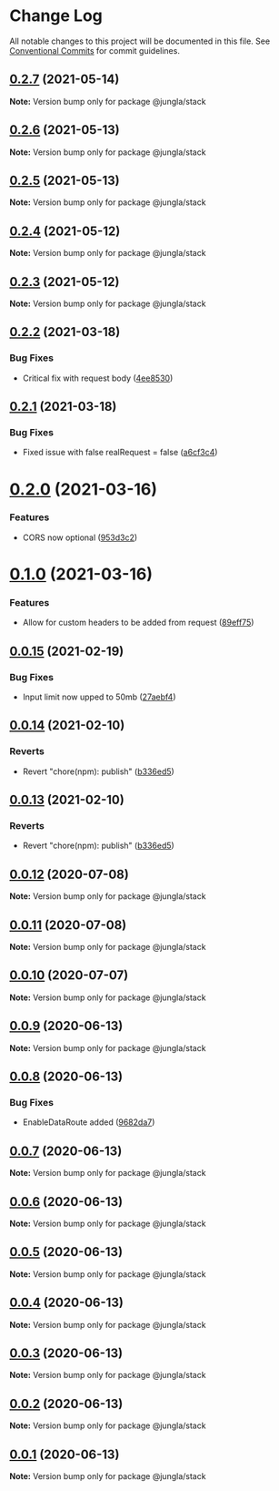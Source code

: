 # Change Log

All notable changes to this project will be documented in this file.
See [Conventional Commits](https://conventionalcommits.org) for commit guidelines.

## [0.2.7](https://github.com/crazywolf132/Jungla/compare/@jungla/stack@0.2.6...@jungla/stack@0.2.7) (2021-05-14)

**Note:** Version bump only for package @jungla/stack





## [0.2.6](https://github.com/crazywolf132/Jungla/compare/@jungla/stack@0.2.5...@jungla/stack@0.2.6) (2021-05-13)

**Note:** Version bump only for package @jungla/stack





## [0.2.5](https://github.com/crazywolf132/Jungla/compare/@jungla/stack@0.2.4...@jungla/stack@0.2.5) (2021-05-13)

**Note:** Version bump only for package @jungla/stack





## [0.2.4](https://github.com/crazywolf132/Jungla/compare/@jungla/stack@0.2.3...@jungla/stack@0.2.4) (2021-05-12)

**Note:** Version bump only for package @jungla/stack





## [0.2.3](https://github.com/crazywolf132/Jungla/compare/@jungla/stack@0.2.2...@jungla/stack@0.2.3) (2021-05-12)

**Note:** Version bump only for package @jungla/stack





## [0.2.2](https://github.com/crazywolf132/Jungla/compare/@jungla/stack@0.2.1...@jungla/stack@0.2.2) (2021-03-18)


### Bug Fixes

* Critical fix with request body ([4ee8530](https://github.com/crazywolf132/Jungla/commit/4ee8530c0b6ec1e0b56d1824a32054c93d899ef3))





## [0.2.1](https://github.com/crazywolf132/Jungla/compare/@jungla/stack@0.2.0...@jungla/stack@0.2.1) (2021-03-18)


### Bug Fixes

* Fixed issue with false realRequest = false ([a6cf3c4](https://github.com/crazywolf132/Jungla/commit/a6cf3c4e73ff04698b4a0d91b8d4d883748d6f7a))





# [0.2.0](https://github.com/crazywolf132/Jungla/compare/@jungla/stack@0.1.0...@jungla/stack@0.2.0) (2021-03-16)


### Features

* CORS now optional ([953d3c2](https://github.com/crazywolf132/Jungla/commit/953d3c28a6acb83b1ed86d6559b48f8e3165ca8e))





# [0.1.0](https://github.com/crazywolf132/Jungla/compare/@jungla/stack@0.0.15...@jungla/stack@0.1.0) (2021-03-16)


### Features

* Allow for custom headers to be added from request ([89eff75](https://github.com/crazywolf132/Jungla/commit/89eff75a21544ae03c188c2a12b7affe44cd1679))





## [0.0.15](https://github.com/crazywolf132/Jungla/compare/@jungla/stack@0.0.14...@jungla/stack@0.0.15) (2021-02-19)


### Bug Fixes

* Input limit now upped to 50mb ([27aebf4](https://github.com/crazywolf132/Jungla/commit/27aebf40d41d1ee2d8fa01e01e620a3e95b2f6e9))





## [0.0.14](https://github.com/crazywolf132/Jungla/compare/@jungla/stack@0.0.13...@jungla/stack@0.0.14) (2021-02-10)


### Reverts

* Revert "chore(npm): publish" ([b336ed5](https://github.com/crazywolf132/Jungla/commit/b336ed5acd34c7afdcca32a25c364f9c9b849271))





## [0.0.13](https://github.com/crazywolf132/Jungla/compare/@jungla/stack@0.0.13...@jungla/stack@0.0.13) (2021-02-10)


### Reverts

* Revert "chore(npm): publish" ([b336ed5](https://github.com/crazywolf132/Jungla/commit/b336ed5acd34c7afdcca32a25c364f9c9b849271))





## [0.0.12](https://github.com/crazywolf132/Jungla/compare/@jungla/stack@0.0.11...@jungla/stack@0.0.12) (2020-07-08)

**Note:** Version bump only for package @jungla/stack





## [0.0.11](https://github.com/crazywolf132/Jungla/compare/@jungla/stack@0.0.10...@jungla/stack@0.0.11) (2020-07-08)

**Note:** Version bump only for package @jungla/stack





## [0.0.10](https://github.com/crazywolf132/Jungla/compare/@jungla/stack@0.0.9...@jungla/stack@0.0.10) (2020-07-07)

**Note:** Version bump only for package @jungla/stack





## [0.0.9](https://github.com/crazywolf132/Jungla/compare/@jungla/stack@0.0.8...@jungla/stack@0.0.9) (2020-06-13)

**Note:** Version bump only for package @jungla/stack





## [0.0.8](https://github.com/crazywolf132/Jungla/compare/@jungla/stack@0.0.7...@jungla/stack@0.0.8) (2020-06-13)


### Bug Fixes

* EnableDataRoute added ([9682da7](https://github.com/crazywolf132/Jungla/commit/9682da756647de60b854cae1830f769e06fc4bbf))





## [0.0.7](https://github.com/crazywolf132/Jungla/compare/@jungla/stack@0.0.6...@jungla/stack@0.0.7) (2020-06-13)

**Note:** Version bump only for package @jungla/stack





## [0.0.6](https://github.com/crazywolf132/Jungla/compare/@jungla/stack@0.0.5...@jungla/stack@0.0.6) (2020-06-13)

**Note:** Version bump only for package @jungla/stack





## [0.0.5](https://github.com/crazywolf132/Jungla/compare/@jungla/stack@0.0.4...@jungla/stack@0.0.5) (2020-06-13)

**Note:** Version bump only for package @jungla/stack





## [0.0.4](https://github.com/crazywolf132/Jungla/compare/@jungla/stack@0.0.3...@jungla/stack@0.0.4) (2020-06-13)

**Note:** Version bump only for package @jungla/stack





## [0.0.3](https://github.com/crazywolf132/Jungla/compare/@jungla/stack@0.0.2...@jungla/stack@0.0.3) (2020-06-13)

**Note:** Version bump only for package @jungla/stack





## [0.0.2](https://github.com/crazywolf132/Jungla/compare/@jungla/stack@0.0.1...@jungla/stack@0.0.2) (2020-06-13)

**Note:** Version bump only for package @jungla/stack





## [0.0.1](https://github.com/crazywolf132/Jungla/compare/@jungla/stack@0.0.1...@jungla/stack@0.0.1) (2020-06-13)

**Note:** Version bump only for package @jungla/stack
